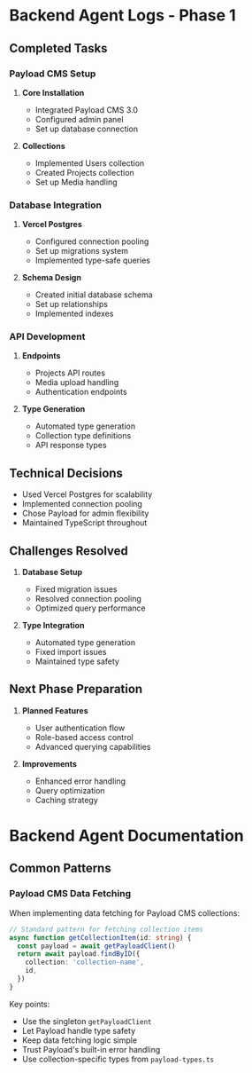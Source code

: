 # Backend Agent Logs - Phase 1

## Completed Tasks

### Payload CMS Setup
1. **Core Installation**
   - Integrated Payload CMS 3.0
   - Configured admin panel
   - Set up database connection

2. **Collections**
   - Implemented Users collection
   - Created Projects collection
   - Set up Media handling

### Database Integration
1. **Vercel Postgres**
   - Configured connection pooling
   - Set up migrations system
   - Implemented type-safe queries

2. **Schema Design**
   - Created initial database schema
   - Set up relationships
   - Implemented indexes

### API Development
1. **Endpoints**
   - Projects API routes
   - Media upload handling
   - Authentication endpoints

2. **Type Generation**
   - Automated type generation
   - Collection type definitions
   - API response types

## Technical Decisions
- Used Vercel Postgres for scalability
- Implemented connection pooling
- Chose Payload for admin flexibility
- Maintained TypeScript throughout

## Challenges Resolved
1. **Database Setup**
   - Fixed migration issues
   - Resolved connection pooling
   - Optimized query performance

2. **Type Integration**
   - Automated type generation
   - Fixed import issues
   - Maintained type safety

## Next Phase Preparation
1. **Planned Features**
   - User authentication flow
   - Role-based access control
   - Advanced querying capabilities

2. **Improvements**
   - Enhanced error handling
   - Query optimization
   - Caching strategy 

# Backend Agent Documentation

## Common Patterns

### Payload CMS Data Fetching

When implementing data fetching for Payload CMS collections:

```typescript
// Standard pattern for fetching collection items
async function getCollectionItem(id: string) {
  const payload = await getPayloadClient()
  return await payload.findByID({
    collection: 'collection-name',
    id,
  })
}
```

Key points:
- Use the singleton `getPayloadClient`
- Let Payload handle type safety
- Keep data fetching logic simple
- Trust Payload's built-in error handling
- Use collection-specific types from `payload-types.ts`